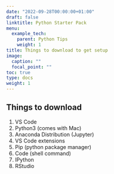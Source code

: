 ```yaml
---
date: "2022-09-28T00:00:00+01:00"
draft: false
linktitle: Python Starter Pack
menu:
  example_tech:
    parent: Python Tips 
    weight: 1
title: Things to download to get setup
image:
  caption: ""
  focal_point: ""
toc: true
type: docs
weight: 1
---
```


## Things to download

1. VS Code
2. Python3 (comes with Mac)
3. Anaconda Distribution (Jupyter)
4. VS Code extensions
5. Pip (python package manager)
6. Code (shell command)
7. IPython
8. RStudio


